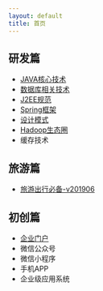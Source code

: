 ```yaml
---
layout: default
title: 首页
---
```


## 研发篇

- [JAVA核心技术](/development/core-java-index.html)
- [数据库相关技术](/development/database-index.html)
- [J2EE规范](/development/j2ee-specification-index.html)
- [Spring框架](/development/spring-framework-index.html)
- [设计模式](/development/design-pattern-index.html)
- [Hadoop生态圈](/development/hadoop-ecosystem-index.html)
- 缓存技术


## 旅游篇

- [旅游出行必备-v201906](/tour/travel-list.html)

## 初创篇

- [企业门户](/corporation/portal.html)
- 微信公众号
- 微信小程序
- 手机APP
- 企业级应用系统
